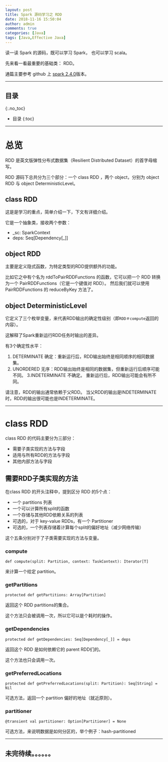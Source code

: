 ```yaml
---
layout: post
title: Spark 源码学习之 RDD
date: 2018-11-16 15:50:04
author: admin
comments: true
categories: [Java]
tags: [Java,Effective Java]
---
```


读一读 Spark 的源码，既可以学习 Spark， 也可以学习 scala。

先来看一看最重要的基础类： RDD。

通篇主要参考 github 上 [spark 2.4.0](https://github.com/apache/spark/tree/v2.4.0)版本。

<!-- more -->

---

## 目录
{:.no_toc}

* 目录
{:toc}

---

# 总览

RDD 是英文版弹性分布式数据集（Resilient Distributed Dataset）的首字母缩写。

RDD 源码下总共分为三个部分：一个 class RDD ，两个 object，分别为 object RDD 与 object DeterministicLevel。

## class RDD

这是是学习的重点，简单介绍一下，下文有详细介绍。

它是一个抽象类，接收两个参数：
- _sc: SparkContext 
- deps: Seq[Dependency[_]]


## object RDD

主要是定义隐式函数，为特定类型的RDD提供额外的功能。

比如它之中有个名为 rddToPairRDDFunctions 的函数，它可以把一个 RDD 转换为一个 PairRDDFunctions（它是一个键值对 RDD）。
然后我们就可以使用 PairRDDFunctions 的 reduceByKey 方法了。

## object DeterministicLevel

它定义了三个枚举变量，来代表RDD输出的确定性级别（即`RDD＃compute`返回的内容）。 

这解释了Spark重新运行RDD任务时输出的差异。 

有3个确定性水平：
1. DETERMINATE 确定：重新运行后，RDD输出始终是相同顺序的相同数据集。
2. UNORDERED 无序：RDD输出始终是相同的数据集，但重新运行后顺序可能不同。
3.INDETERMINATE 不确定。 重新运行后，RDD输出可能会有所不同。

请注意，RDD的输出通常依赖于父RDD。 
当父RDD的输出是INDETERMINATE时，RDD的输出很可能也是INDETERMINATE。

---

# class RDD

class RDD 的代码主要分为三部分：
- 需要子类实现的方法与字段
- 适用与所有RDD的方法与字段
- 其他内部方法与字段

## 需要RDD子类实现的方法

在class RDD 的开头注释中，提到区分 RDD 的5个点：
- 一个 partitions 列表
- 一个可以计算所有split的函数
- 一个存储与其他RDD依赖关系的列表
- 可选的，对于 key-value RDDs，有一个 Partitioner 
- 可选的，一个列表存储着计算每个split的偏好地址（减少网络传输）

这个五条分别对于了子类需要实现的方法与变量。

### compute

    def compute(split: Partition, context: TaskContext): Iterator[T]

来计算一个给定 partition。

### getPartitions

    protected def getPartitions: Array[Partition]

返回这个 RDD partitions的集合。

这个方法只会被调用一次，所以它可以是个耗时的操作。

### getDependencies

    protected def getDependencies: Seq[Dependency[_]] = deps

返回这个 RDD 是如何依赖它的 parent RDD们的。

这个方法也只会调用一次。

### getPreferredLocations

    protected def getPreferredLocations(split: Partition): Seq[String] = Nil

可选方法，返回一个 partition 偏好的地址（就近原则）。

### partitioner

    @transient val partitioner: Option[Partitioner] = None

可选方法，来说明数据是如何分区的，举个例子：hash-partitioned



---

## 未完待续。。。。。。
